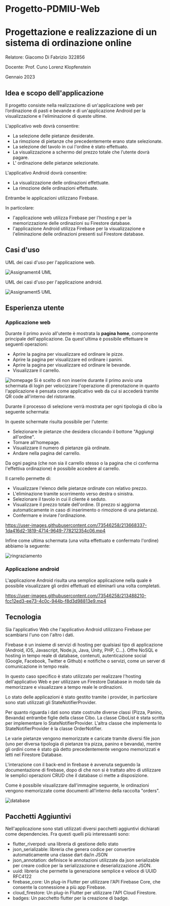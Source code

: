 # Progetto-PDMIU-Web
# Progettazione e realizzazione di un sistema di ordinazione online
Relatore: Giacomo Di Fabrizio 322856 

Docente: Prof. Cuno Lorenz Klopfenstein

Gennaio 2023
## Idea e scopo dell'applicazione
Il progetto consiste nella realizzazione di un'applicazione web per l’ordinazione di pasti e bevande e di un'applicazione Android per la visualizzazione e l'eliminazione di queste ultime.

L'applicativo web dovrà consentire:
* La selezione delle pietanze desiderate.
* La rimozione di pietanze che precedentemente erano state selezionate.
* La selezione del tavolo in cui l'ordine è stato effettuato.
* La visualizzazione a schermo del prezzo totale che l’utente dovrà pagare.
* L' ordinazione delle pietanze selezionate. 


L'applicativo Android dovrà consentire:
* La visualizzazione delle ordinazioni effettuate.
* La rimozione delle ordinazioni effettuate.


Entrambe le applicazioni utilizzano Firebase. 

In particolare:
* l'applicazione web utilizza Firebase per l'hosting e per la memorizzazione delle ordinazioni su Firestore database.
* l'applicazione Android utilizza Firebase per la visualizzazione e l'eliminazione delle ordinazioni presenti sul Firestore database.
## Casi d'uso
UML dei casi d'uso per l'applicazione web.

![Assignament4 UML](https://user-images.githubusercontent.com/73546258/213475955-7d574101-f2b5-44a1-b124-5ea9cb1b506a.png)

UML dei casi d'uso per l'applicazione android.

![Assignament5 UML](https://user-images.githubusercontent.com/73546258/213476112-51bab689-3087-4398-b737-04e9a7d58a5d.png)

## Esperienza utente
### Applicazione web
Durante il primo avvio all'utente è mostrata la **pagina home**, componente principale dell'applicazione. Da quest'ultima è possibile effettuare le seguenti operazioni:
* Aprire la pagina per visualizzare ed ordinare le pizze.
* Aprire la pagina per visualizzare ed ordinare i panini.
* Aprire la pagina per visualizzare ed ordinare le bevande.
* Visualizzare il carrello.

![homepage](https://user-images.githubusercontent.com/73546258/213477251-98c44616-2ae6-4c63-91f2-bfa54e97566c.png)
Si è scelto di non inserire durante il primo avvio una schermata di login per velocizzare l'operazione di prenotazione in quanto l'applicazione è pensata come applicativo web da cui si accederà tramite QR code all'interno del ristorante.

Durante il processo di selezione verrà mostrata per ogni tipologia di cibo la seguente schermata:







In queste schermate risulta possibile per l'utente:
* Selezionare le pietanze che desidera cliccando il bottone "Aggiungi all'ordine".
* Tornare all'homepage.
* Visualizzare il numero di pietanze già ordinate.
* Andare nella pagina del carrello. 

Da ogni pagina (che non sia il carrello stesso o la pagina che ci conferma l'effettiva ordinazione) è possibile accedere al carrello.

Il carrello permette di:
* Visualizzare l'elenco delle pietanze ordinate con relativo prezzo.
* L'eliminazione tramite scorrimento verso destra o sinistra.
* Selezionare il tavolo in cui il cliente è seduto.
* Visualizzare il prezzo totale dell'ordine. (Il prezzo si aggiorna automaticamente in caso di inserimento o rimozione di una pietanza).
* Confermare e inviare l'ordinazione.




https://user-images.githubusercontent.com/73546258/213668337-1da416d2-1819-4714-9649-778212354c06.mp4









Infine come ultima schermata (una volta effettuato e confermato l'ordine) abbiamo la seguente:

![ringraziamento](https://user-images.githubusercontent.com/73546258/213482756-61fba753-82f9-433e-bd93-88b67f2351bb.PNG)

### Applicazione android
L'applicazione Android risulta una semplice applicazione nella quale è possibile visualizzare gli ordini effettuati ed eliminarli una volta completati.


https://user-images.githubusercontent.com/73546258/213488210-fcc12ed3-ee73-4c0c-944b-f8d3d98813e9.mp4

## Tecnologia
Sia l'applicativo Web che l'applicativo Android utilizzano Firebase per scambiarsi l'uno con l'altro i dati.

Firebase è un insieme di servizi di hosting per qualsiasi tipo di applicazione (Android, iOS, Javascript, Node.js, Java, Unity, PHP, C...). Offre NoSQL e hosting in tempo reale di database, contenuti, autenticazione social (Google, Facebook, Twitter e Github) e notifiche o servizi, come un server di comunicazione in tempo reale.

In questo caso specifico è stato utilizzato per realizzare l'hosting dell'applicativo Web e per utilizzare un Firestore Database in modo tale da memorizzare e visualizzare a tempo reale le ordinazioni.

Lo stato delle applicazioni è stato gestito tramite i provider, in particolare sono stati utilizzati gli StateNotifierProvider.

Per quanto riguarda i dati sono state costruite diverse classi (Pizza, Panino, Bevanda) entrambe figlie della classe Cibo. La classe CiboList è stata scritta per implementare lo StateNotifierProvider. L'altra classe che implementa lo StateNotifierProvider è la classe OrderNotifier.

Le varie pietanze vengono memorizzate e caricate tramite diversi file json (uno per diversa tipologia di pietanze tra pizza, panino e bevanda), mentre gli ordini come è stato già detto precedentemente vengono memorizzati e letti nel Firestore Database.

L'interazione con il back-end in firebase è avvenuta seguendo la documentazione di firebase, dopo di che non si è trattato altro di utilizzare le semplici operazioni CRUD che il database ci mette a disposizione.

Come è possibile visualizzare dall'immagine seguente, le ordinazioni vengono memorizzate come documenti all'interno della raccolta "orders".

![database](https://user-images.githubusercontent.com/73546258/213489021-48ec0bfe-1151-4444-b5df-cd0534800106.png)


## Pacchetti Aggiuntivi
Nell'applicazione sono stati utilizzati diversi pacchetti aggiuntivi dichiarati come dependencies. Fra questi quelli più interessanti sono:
* flutter_riverpod: una libreria di gestione dello stato
* json_serializable: libreria che genera codice per convertire automaticamente una classe dart da/in JSON
* json_annotation: definisce le annotazioni utilizzate da json serializable per creare codice per la serializzazione e deserializzazione JSON.
* uuid: libreria che permette la generazione semplice e veloce di UUID RFC4122
* firebase_core: Un plug-in Flutter per utilizzare l'API Firebase Core, che consente la connessione a più app Firebase.
* cloud_firestore: Un plug-in Flutter per utilizzare l'API Cloud Firestore.
* badges: Un pacchetto flutter per la creazione di badge.
